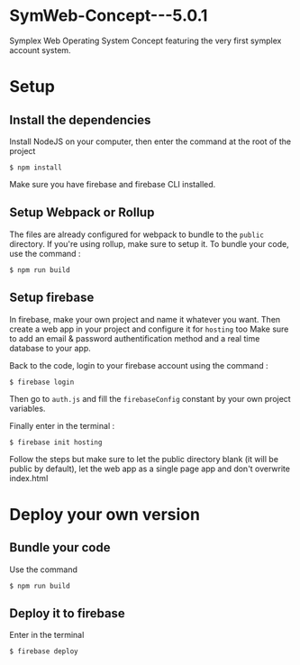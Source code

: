 # SymWeb-Concept---5.0.1
Symplex Web Operating System Concept featuring the very first symplex account system. 

# Setup
## Install the dependencies
Install NodeJS on your computer, then enter the command at the root of the project
```
$ npm install
```
Make sure you have firebase and firebase CLI installed. 

## Setup Webpack or Rollup
The files are already configured for webpack to bundle to the `public` directory. If you're using rollup, make sure to setup it. 
To bundle your code, use the command : 
```
$ npm run build
```

## Setup firebase
In firebase, make your own project and name it whatever you want. 
Then create a web app in your project and configure it for `hosting` too
Make sure to add an email & password authentification method and a real time database to your app.

Back to the code, login to your firebase account using the command : 
```
$ firebase login
```
Then go to `auth.js` and fill the `firebaseConfig` constant by your own project variables.

Finally enter in the terminal : 
```
$ firebase init hosting
```
Follow the steps but make sure to let the public directory blank (it will be public by default), let the web app as a single page app and don't overwrite index.html

# Deploy your own version
## Bundle your code
Use the command 
```
$ npm run build
```
## Deploy it to firebase
Enter in the terminal
```
$ firebase deploy
```
